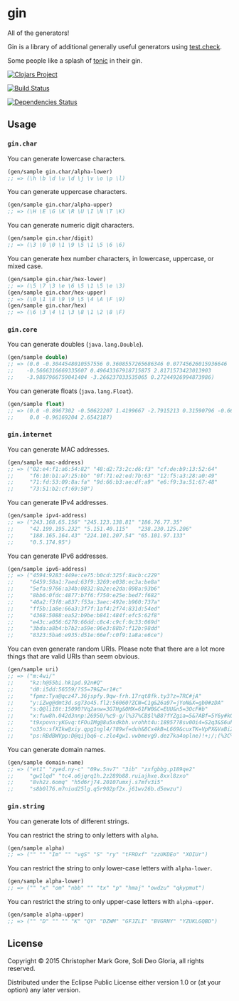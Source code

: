 # gin

All of the generators!

Gin is a library of additional generally useful generators using [test.check](https://github.com/clojure/test.check).

Some people like a splash of [tonic](https://github.com/cgore/tonic) in their gin.

[![Clojars Project](http://clojars.org/gin/latest-version.svg)](http://clojars.org/gin)

[![Build Status](https://travis-ci.org/cgore/gin.svg?branch=master)](https://travis-ci.org/cgore/gin)

[![Dependencies Status](http://jarkeeper.com/cgore/gin/status.png)](http://jarkeeper.com/cgore/gin)

## Usage

### `gin.char`

You can generate lowercase characters.

```clojure
(gen/sample gin.char/alpha-lower)
;; => (\h \b \d \u \d \j \v \o \p \l)
```

You can generate uppercase characters.

```clojure
(gen/sample gin.char/alpha-upper)
;; => (\H \E \G \K \R \U \I \N \T \K)
```

You can generate numeric digit characters.

```clojure
(gen/sample gin.char/digit)
;; => (\3 \0 \0 \1 \9 \5 \1 \5 \6 \6)
```

You can generate hex number characters, in lowercase, uppercase, or mixed case.

```clojure
(gen/sample gin.char/hex-lower)
;; => (\5 \7 \3 \e \6 \5 \1 \5 \e \3)
(gen/sample gin.char/hex-upper)
;; => (\0 \1 \8 \9 \9 \5 \4 \A \F \9)
(gen/sample gin.char/hex)
;; => (\6 \3 \4 \1 \3 \8 \1 \2 \8 \F)
```

### `gin.core`

You can generate doubles (`java.lang.Double`).

```clojure
(gen/sample double)
;; => (0.0 -0.3044548010557556 0.3608557265686346 0.07745626015936646
;;    -0.5666316669335607 0.49643367918715875 2.8171573423013903
;;    -3.9887966759041404 -3.266237033535065 0.27244926994873986)
```

You can generate floats (`java.lang.Float`).

```clojure
(gen/sample float)
;; => (0.0 -0.8967302 -0.50622207 1.4199667 -2.7915213 0.31590796 -0.66204447
;;     0.0 -0.96169204 2.6542187)
```
### `gin.internet`

You can generate MAC addresses.

```clojure
(gen/sample mac-address)
;; => ("02:e4:f1:a6:54:82" "48:d2:73:2c:d6:f3" "cf:de:b9:13:52:64"
;;     "f6:10:b1:a7:25:bb" "0f:71:e2:ed:7b:63" "12:f5:a3:28:a0:49"
;;     "71:fd:53:09:8a:fa" "9d:66:b3:ae:df:a9" "e6:f9:3a:51:67:48"
;;     "73:51:b2:cf:69:50")
```

You can generate IPv4 addresses.

```clojure
(gen/sample ipv4-address)
;; => ("243.168.65.156" "245.123.138.81" "186.76.77.35"
;;     "42.199.195.232" "5.151.40.115"   "238.230.125.206"
;;     "188.165.164.43" "224.101.207.54" "65.101.97.133"
;;     "0.5.174.95")
```

You can generate IPv6 addresses.

```clojure
(gen/sample ipv6-address)
;; => ("4594:9283:449e:ce75:b0cd:325f:8acb:c229"
;;     "6459:58a1:7aed:63f9:3269:e038:ec3a:be8a"
;;     "5efa:9766:a34b:0832:8a2e:e2da:098a:93b6"
;;     "8bb6:0fdc:4877:b7f6:f750:e25e:bed7:f682"
;;     "40a2:f3f8:a837:f53a:3aec:492e:b960:737a"
;;     "ff5b:1a8e:66a3:3f7f:1af4:2f74:831d:54ed"
;;     "4368:5088:ea52:b9be:b841:484f:efc5:62f8"
;;     "e43c:a056:6270:66dd:c8c4:c9cf:0c33:069d"
;;     "3bda:a8b4:b7b2:a59e:06e3:88b7:f12b:98dd"
;;     "8323:5ba6:e935:d51e:66ef:c0f9:1a8a:e6ce")
```

You can even generate random URIs.
Please note that there are a lot more things that are valid URIs than seem obvious.

```clojure
(gen/sample uri)
;; => ("m:4wi/"
;;     "kz:h@55bi.hk1pd.92n#Q"
;;     "d0:i5dd:56559/?S5=79&Z=r1#c"
;;     "fpmz:Tya@qcz47.36jspfy.9qw-frh.17rqt8fk.ty3?z=7RC#jA"
;;     "y:iZwg@dmt3d.sg73o45.fl2:56060?ZCN=C1g&26a97=jYoN&X=gb0#zDA"
;;     "s:Q@li18t:15090?Vq2anw=3G7Hg&0MX=61FW0&C=EUU&n5=3OcF#b"
;;     "x:fuw8h.042d3nnp:26950/%c9-g/l%37%CB$l%B8?fYZgia=5&7ABf=5Y6y#kQTmiV"
;;     "t9xpovn:yKGvq:tFOuIMg@8u5xdkbh.vrohht4u:18957?8sv0Oi4=S2q3&S6uh=Gg83&2Lqo35=hA86&4KYiiAD=oYLF&Xol4=dCNQ1dv&AaQ=t#04ixTC"
;;     "o35n:sfXIkw@xiy.qpg1ngl4/?89wf=duh&8Cx4kB=L669&cuxTK=VpPX&VaBi2C=F1OZV4R0&dm006Ul=i&F1O4=Z&b28R4Wfj=g03XI0XR#78"
;;     "ps:RBdBWVpp:D@qijbq6-c.zlo4gw1.vwbmevg9.dez7ka4oplne)!+;/;(%3C%8a'/.r%26-~?qODZ=u4Grv7&VS2=u8sp2M5&e0BN=zn&1r58i=02&AkKx=JNrxPr47&W38Ygups=6u98520&jfqvz67TB=F1Z#3toKQdgY")
```

You can generate domain names.

```clojure
(gen/sample domain-name)
;; => ("et1" "zyed.ny-c" "09w.5nv7" "3ib" "zxfgbbg.p189qe2"
;;     "gw1lqd" "tc4.o6jqrq1h.2z289b88.ruiajhxe.8xxl8zxo"
;;     "8vh2z.6omq" "h5d6rj74.20107umxj.s7mfv3i5"
;;     "s8b0l76.m7niud25lg.q5r902pf2x.j61wv26b.d5ewzu")
```

### `gin.string`

You can generate lots of different strings.

You can restrict the string to only letters with `alpha`.

```clojure
(gen/sample alpha)
;; => ("" "" "Im" "" "vgS" "S" "ry" "tFROxf" "zzUKDEo" "XOIUr")
```
You can restrict the string to only lower-case letters with `alpha-lower`.

```clojure
(gen/sample alpha-lower)
;; => ("" "x" "om" "nbb" "" "tx" "p" "hmaj" "owdzu" "qkypmut")
```
You can restrict the string to only upper-case letters with `alpha-upper`.

```clojure
(gen/sample alpha-upper)
;; => ("" "D" "" "" "K" "QY" "DZWM" "GFJZLI" "BVGRNY" "YZUKLGQBD")
```

## License

Copyright © 2015 Christopher Mark Gore, Soli Deo Gloria, all rights reserved.

Distributed under the Eclipse Public License either version 1.0 or (at
your option) any later version.
